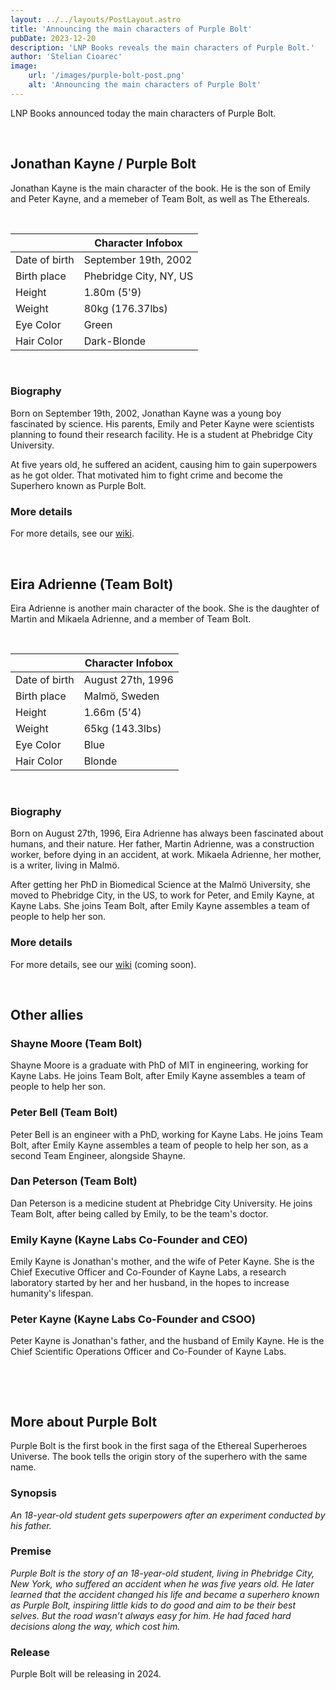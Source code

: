 ```yaml
---
layout: ../../layouts/PostLayout.astro
title: 'Announcing the main characters of Purple Bolt'
pubDate: 2023-12-20
description: 'LNP Books reveals the main characters of Purple Bolt.'
author: 'Stelian Cioarec'
image:
    url: '/images/purple-bolt-post.png' 
    alt: 'Announcing the main characters of Purple Bolt'
---
```


LNP Books announced today the main characters of Purple Bolt.

&nbsp;

## Jonathan Kayne / Purple Bolt

Jonathan Kayne is the main character of the book. He is the son of Emily and Peter Kayne, and a memeber of Team Bolt, as well as The Ethereals.

&nbsp;

|                   |Character Infobox          |
|-------------------|---------------------------|
| Date of birth     | September 19th, 2002      |
| Birth place       | Phebridge City, NY, US    |
| Height            | 1.80m (5'9)               |
| Weight            | 80kg (176.37lbs)          |
| Eye Color         | Green                     |
| Hair Color        | Dark-Blonde               |

&nbsp;

### Biography
Born on September 19th, 2002, Jonathan Kayne was a young boy fascinated by science. His parents, Emily and Peter Kayne were scientists planning to found their research facility.  He is a student at Phebridge City University.

At five years old, he suffered an acident, causing him to gain superpowers as he got older. That motivated him to fight crime and become the Superhero known as Purple Bolt.

### More details
For more details, see our [wiki](https://wiki.esufranchise.com/wiki/Purple_Bolt).

&nbsp;

## Eira Adrienne (Team Bolt)

Eira Adrienne is another main character of the book. She is the daughter of Martin and Mikaela Adrienne, and a member of Team Bolt.

&nbsp;

|                   |Character Infobox                              |
|-------------------|-----------------------------------------------|
| Date of birth     | August 27th, 1996                             |
| Birth place       | Malmö, Sweden                                 |
| Height            | 1.66m (5'4)                                   |
| Weight            | 65kg (143.3lbs)                               |
| Eye Color         | Blue                                          |
| Hair Color        | Blonde                                        |

&nbsp;

### Biography
Born on August 27th, 1996, Eira Adrienne has always been fascinated about humans, and their nature. Her father, Martin Adrienne, was a construction worker, before dying in an accident, at work. Mikaela Adrienne, her mother, is a writer, living in Malmö.

After getting her PhD in Biomedical Science at the Malmö University, she moved to Phebridge City, in the US, to work for Peter, and Emily Kayne, at Kayne Labs. She joins Team Bolt, after Emily Kayne assembles a team of people to help her son.

### More details
For more details, see our [wiki](https://wiki.esufranchise.com/wiki/Doctor_Coldkill) (coming soon).

&nbsp;

## Other allies

### Shayne Moore (Team Bolt)

Shayne Moore is a graduate with PhD of MIT in engineering, working for Kayne Labs. He joins Team Bolt, after Emily Kayne assembles a team of people to help her son.

### Peter Bell (Team Bolt)

Peter Bell is an engineer with a PhD, working for Kayne Labs. He joins Team Bolt, after Emily Kayne assembles a team of people to help her son, as a second Team Engineer, alongside Shayne.

### Dan Peterson (Team Bolt)

Dan Peterson is a medicine student at Phebridge City University. He joins Team Bolt, after being called by Emily, to be the team's doctor.

### Emily Kayne (Kayne Labs Co-Founder and CEO)

Emily Kayne is Jonathan's mother, and the wife of Peter Kayne. She is the Chief Executive Officer and Co-Founder of Kayne Labs, a research laboratory started by her and her husband, in the hopes to increase humanity's lifespan.

### Peter Kayne (Kayne Labs Co-Founder and CSOO)

Peter Kayne is Jonathan's father, and the husband of Emily Kayne. He is the Chief Scientific Operations Officer and Co-Founder of Kayne Labs.

&nbsp;

&nbsp;

## More about Purple Bolt

Purple Bolt is the first book in the first saga of the Ethereal Superheroes Universe. The book tells the origin story of the superhero with the same name.

### Synopsis

*An 18-year-old student gets superpowers after an experiment conducted by his father.*

### Premise

*Purple Bolt is the story of an 18-year-old student, living in Phebridge City, New York, who suffered an accident when he was five years old. He later learned that the accident changed his life and became a superhero known as Purple Bolt, inspiring little kids to do good and aim to be their best selves. But the road wasn’t always easy for him. He had faced hard decisions along the way, which cost him.*

### Release

Purple Bolt will be releasing in 2024.